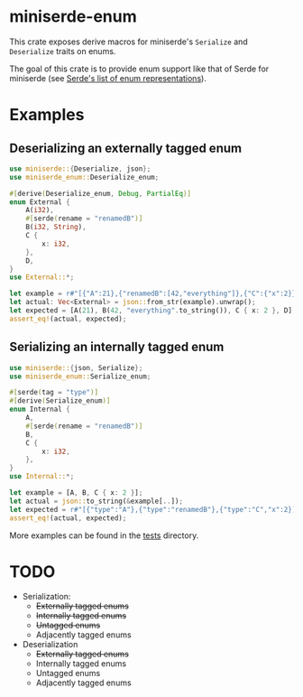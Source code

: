 # miniserde-enum

This crate exposes derive macros for miniserde's `Serialize` and `Deserialize`
traits on enums.

The goal of this crate is to provide enum support like that of Serde for
miniserde (see [Serde's list of enum representations](https://serde.rs/enum-representations.html)).

# Examples

## Deserializing an externally tagged enum
```rust
use miniserde::{Deserialize, json};
use miniserde_enum::Deserialize_enum;

#[derive(Deserialize_enum, Debug, PartialEq)]
enum External {
    A(i32),
    #[serde(rename = "renamedB")]
    B(i32, String),
    C {
        x: i32,
    },
    D,
}
use External::*;

let example = r#"[{"A":21},{"renamedB":[42,"everything"]},{"C":{"x":2}},"D"]"#;
let actual: Vec<External> = json::from_str(example).unwrap();
let expected = [A(21), B(42, "everything".to_string()), C { x: 2 }, D];
assert_eq!(actual, expected);
```

## Serializing an internally tagged enum
```rust
use miniserde::{json, Serialize};
use miniserde_enum::Serialize_enum;

#[serde(tag = "type")]
#[derive(Serialize_enum)]
enum Internal {
    A,
    #[serde(rename = "renamedB")]
    B,
    C {
        x: i32,
    },
}
use Internal::*;

let example = [A, B, C { x: 2 }];
let actual = json::to_string(&example[..]);
let expected = r#"[{"type":"A"},{"type":"renamedB"},{"type":"C","x":2}]"#;
assert_eq!(actual, expected);
```

More examples can be found in the [tests](https://github.com/etwyniel/miniserde-enum/tree/master/tests)
directory.

# TODO

- Serialization:
  - ~~Externally tagged enums~~
  - ~~Internally tagged enums~~
  - ~~Untagged enums~~
  - Adjacently tagged enums
- Deserialization
  - ~~Externally tagged enums~~
  - Internally tagged enums
  - Untagged enums
  - Adjacently tagged enums
